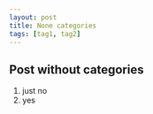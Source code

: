 ```yaml
---
layout: post
title: None categories
tags: [tag1, tag2]
---
```

## Post without categories

1. just no
2. yes
